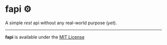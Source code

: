 # fapi ⚙️

A simple *rest* api without any real-world purpose (*yet*).

---

**fapi** is available under the [MIT License](https://github.com/otvv/fapi/blob/master/LICENSE)
